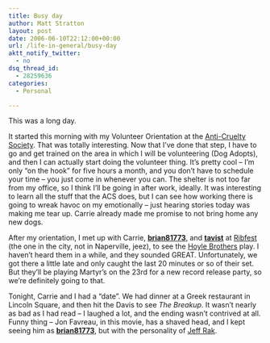 ```yaml
---
title: Busy day
author: Matt Stratton
layout: post
date: 2006-06-10T22:12:00+00:00
url: /life-in-general/busy-day
aktt_notify_twitter:
  - no
dsq_thread_id:
  - 28259636
categories:
  - Personal

---
```

This was a long day.

It started this morning with my Volunteer Orientation at the [Anti-Cruelty Society][1]. That was totally interesting. Now that I&#8217;ve done that step, I have to go and get trained on the area in which I will be volunteering (Dog Adopts), and then I can actually start doing the volunteer thing. It&#8217;s pretty cool &#8211; I&#8217;m only &#8220;on the hook&#8221; for five hours a month, and you don&#8217;t have to schedule your time &#8211; you just come in whenever you can. The shelter is not too far from my office, so I think I&#8217;ll be going in after work, ideally. It was interesting to learn all the stuff that the ACS does, but I can see how working there is going to wreak havoc on my emotionally &#8211; just hearing stories today was making me tear up. Carrie already made me promise to not bring home any new dogs.

After my orientation, I met up with Carrie, <span class="ljuser" style="white-space: nowrap;"><a href="https://brian81773.livejournal.com/"><strong>brian81773</strong></a></span>, and <span class="ljuser" style="white-space: nowrap;"><a href="https://tavist.livejournal.com/"><strong>tavist</strong></a></span> at [Ribfest][2] (the one in the city, not in Naperville, jeez), to see the [Hoyle Brothers][3] play. I haven&#8217;t heard them in a while, and they sounded GREAT. Unfortunately, we got there a little late and only caught the last 20 minutes or so of their set. But they&#8217;ll be playing Martyr&#8217;s on the 23rd for a new record release party, so we&#8217;re definitely going to that.

Tonight, Carrie and I had a &#8220;date&#8221;. We had dinner at a Greek restaurant in Lincoln Square, and then hit the Davis to see _The Breakup_. It wasn&#8217;t nearly as bad as I had read &#8211; I laughed a lot, and the ending wasn&#8217;t contrived at all. Funny thing &#8211; Jon Favreau, in this movie, has a shaved head, and I kept seeing him as <span class="ljuser" style="white-space: nowrap;"><a href="https://brian81773.livejournal.com/"><strong>brian81773</strong></a></span>, but with the personality of [Jeff Rak][4].

 [1]: https://www.anticruelty.org/
 [2]: https://www.ribfest-chicago.com/
 [3]: https://www.hoylebrothers.com/
 [4]: https://www.imdb.com/name/nm1604043/